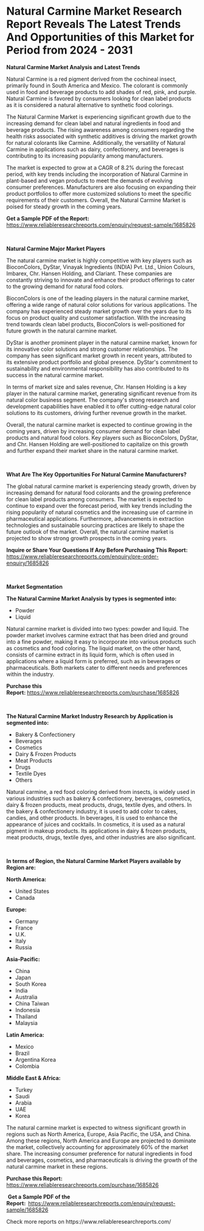 <p><h1>Natural Carmine Market Research Report Reveals The Latest Trends And Opportunities of this Market for Period from 2024 - 2031</h1></p><p><strong>Natural Carmine Market Analysis and Latest Trends</strong></p>
<p><p>Natural Carmine is a red pigment derived from the cochineal insect, primarily found in South America and Mexico. The colorant is commonly used in food and beverage products to add shades of red, pink, and purple. Natural Carmine is favored by consumers looking for clean label products as it is considered a natural alternative to synthetic food colorings.</p><p>The Natural Carmine Market is experiencing significant growth due to the increasing demand for clean label and natural ingredients in food and beverage products. The rising awareness among consumers regarding the health risks associated with synthetic additives is driving the market growth for natural colorants like Carmine. Additionally, the versatility of Natural Carmine in applications such as dairy, confectionery, and beverages is contributing to its increasing popularity among manufacturers.</p><p>The market is expected to grow at a CAGR of 8.2% during the forecast period, with key trends including the incorporation of Natural Carmine in plant-based and vegan products to meet the demands of evolving consumer preferences. Manufacturers are also focusing on expanding their product portfolios to offer more customized solutions to meet the specific requirements of their customers. Overall, the Natural Carmine Market is poised for steady growth in the coming years.</p></p>
<p><strong>Get a Sample PDF of the Report:&nbsp;</strong> <a href="https://www.reliableresearchreports.com/enquiry/request-sample/1685826">https://www.reliableresearchreports.com/enquiry/request-sample/1685826</a></p>
<p>&nbsp;</p>
<p><strong>Natural Carmine Major Market Players</strong></p>
<p><p>The natural carmine market is highly competitive with key players such as BioconColors, DyStar, Vinayak Ingredients (INDIA) Pvt. Ltd., Union Colours, Imbarex, Chr. Hansen Holding, and Clariant. These companies are constantly striving to innovate and enhance their product offerings to cater to the growing demand for natural food colors.</p><p>BioconColors is one of the leading players in the natural carmine market, offering a wide range of natural color solutions for various applications. The company has experienced steady market growth over the years due to its focus on product quality and customer satisfaction. With the increasing trend towards clean label products, BioconColors is well-positioned for future growth in the natural carmine market.</p><p>DyStar is another prominent player in the natural carmine market, known for its innovative color solutions and strong customer relationships. The company has seen significant market growth in recent years, attributed to its extensive product portfolio and global presence. DyStar's commitment to sustainability and environmental responsibility has also contributed to its success in the natural carmine market.</p><p>In terms of market size and sales revenue, Chr. Hansen Holding is a key player in the natural carmine market, generating significant revenue from its natural color business segment. The company's strong research and development capabilities have enabled it to offer cutting-edge natural color solutions to its customers, driving further revenue growth in the market.</p><p>Overall, the natural carmine market is expected to continue growing in the coming years, driven by increasing consumer demand for clean label products and natural food colors. Key players such as BioconColors, DyStar, and Chr. Hansen Holding are well-positioned to capitalize on this growth and further expand their market share in the natural carmine market.</p></p>
<p>&nbsp;</p>
<p><strong>What Are The Key Opportunities For Natural Carmine Manufacturers?</strong></p>
<p><p>The global natural carmine market is experiencing steady growth, driven by increasing demand for natural food colorants and the growing preference for clean label products among consumers. The market is expected to continue to expand over the forecast period, with key trends including the rising popularity of natural cosmetics and the increasing use of carmine in pharmaceutical applications. Furthermore, advancements in extraction technologies and sustainable sourcing practices are likely to shape the future outlook of the market. Overall, the natural carmine market is projected to show strong growth prospects in the coming years.</p></p>
<p><strong>Inquire or Share Your Questions If Any Before Purchasing This Report:</strong> <a href="https://www.reliableresearchreports.com/enquiry/pre-order-enquiry/1685826">https://www.reliableresearchreports.com/enquiry/pre-order-enquiry/1685826</a></p>
<p>&nbsp;</p>
<p><strong>Market Segmentation</strong></p>
<p><strong>The Natural Carmine Market Analysis by types is segmented into:</strong></p>
<p><ul><li>Powder</li><li>Liquid</li></ul></p>
<p><p>Natural carmine market is divided into two types: powder and liquid. The powder market involves carmine extract that has been dried and ground into a fine powder, making it easy to incorporate into various products such as cosmetics and food coloring. The liquid market, on the other hand, consists of carmine extract in its liquid form, which is often used in applications where a liquid form is preferred, such as in beverages or pharmaceuticals. Both markets cater to different needs and preferences within the industry.</p></p>
<p><strong>Purchase this Report:&nbsp;</strong><a href="https://www.reliableresearchreports.com/purchase/1685826">https://www.reliableresearchreports.com/purchase/1685826</a></p>
<p>&nbsp;</p>
<p><strong>The Natural Carmine Market Industry Research by Application is segmented into:</strong></p>
<p><ul><li>Bakery & Confectionery</li><li>Beverages</li><li>Cosmetics</li><li>Dairy & Frozen Products</li><li>Meat Products</li><li>Drugs</li><li>Textile Dyes</li><li>Others</li></ul></p>
<p><p>Natural carmine, a red food coloring derived from insects, is widely used in various industries such as bakery & confectionery, beverages, cosmetics, dairy & frozen products, meat products, drugs, textile dyes, and others. In the bakery & confectionery industry, it is used to add color to cakes, candies, and other products. In beverages, it is used to enhance the appearance of juices and cocktails. In cosmetics, it is used as a natural pigment in makeup products. Its applications in dairy & frozen products, meat products, drugs, textile dyes, and other industries are also significant.</p></p>
<p>&nbsp;</p>
<p><strong>In terms of Region, the Natural Carmine Market Players available by Region are:</strong></p>
<p>
    <p> <strong> North America: </strong>
        <ul>
            <li>United States</li>
            <li>Canada</li>
        </ul>
        </p> 
    <p> <strong> Europe: </strong>
        <ul>
            <li>Germany</li>
            <li>France</li>
            <li>U.K.</li>
            <li>Italy</li>
            <li>Russia</li>
        </ul>
        </p> 
    <p> <strong> Asia-Pacific: </strong>
        <ul>
            <li>China</li>
            <li>Japan</li>
            <li>South Korea</li>
            <li>India</li>
            <li>Australia</li>
            <li>China Taiwan</li>
            <li>Indonesia</li>
            <li>Thailand</li>
            <li>Malaysia</li>
        </ul>
        </p> 
    <p> <strong> Latin America: </strong>
        <ul>
            <li>Mexico</li>
            <li>Brazil</li>
            <li>Argentina Korea</li>
            <li>Colombia</li>
        </ul>
        </p> 
    <p> <strong> Middle East & Africa: </strong>
        <ul>
            <li>Turkey</li>
            <li>Saudi</li>
            <li>Arabia</li>
            <li>UAE</li>
            <li>Korea</li>
        </ul>
    </p>
    </p>
<p><p>The natural carmine market is expected to witness significant growth in regions such as North America, Europe, Asia Pacific, the USA, and China. Among these regions, North America and Europe are projected to dominate the market, collectively accounting for approximately 60% of the market share. The increasing consumer preference for natural ingredients in food and beverages, cosmetics, and pharmaceuticals is driving the growth of the natural carmine market in these regions.</p></p>
<p><strong>Purchase this Report: </strong><a href="https://www.reliableresearchreports.com/purchase/1685826">https://www.reliableresearchreports.com/purchase/1685826</a></p>
<p>&nbsp;<strong>Get a Sample PDF of the Report:&nbsp;&nbsp;</strong><a href="https://www.reliableresearchreports.com/enquiry/request-sample/1685826">https://www.reliableresearchreports.com/enquiry/request-sample/1685826</a></p>
<p><strong></strong></p>
<p>Check more reports on https://www.reliableresearchreports.com/</p>